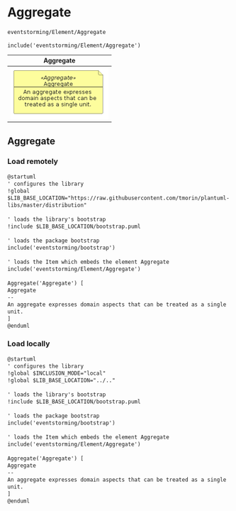# Aggregate

```text
eventstorming/Element/Aggregate
```

```text
include('eventstorming/Element/Aggregate')
```

|                                   Aggregate                                    |
|:------------------------------------------------------------------------------:|
| ![illustration for Aggregate](../../eventstorming/Element/Aggregate.Local.png) |

## Aggregate

### Load remotely

```plantuml
@startuml
' configures the library
!global $LIB_BASE_LOCATION="https://raw.githubusercontent.com/tmorin/plantuml-libs/master/distribution"

' loads the library's bootstrap
!include $LIB_BASE_LOCATION/bootstrap.puml

' loads the package bootstrap
include('eventstorming/bootstrap')

' loads the Item which embeds the element Aggregate
include('eventstorming/Element/Aggregate')

Aggregate('Aggregate') [
Aggregate
--
An aggregate expresses domain aspects that can be treated as a single unit.
]
@enduml
```

### Load locally

```plantuml
@startuml
' configures the library
!global $INCLUSION_MODE="local"
!global $LIB_BASE_LOCATION="../.."

' loads the library's bootstrap
!include $LIB_BASE_LOCATION/bootstrap.puml

' loads the package bootstrap
include('eventstorming/bootstrap')

' loads the Item which embeds the element Aggregate
include('eventstorming/Element/Aggregate')

Aggregate('Aggregate') [
Aggregate
--
An aggregate expresses domain aspects that can be treated as a single unit.
]
@enduml
```

